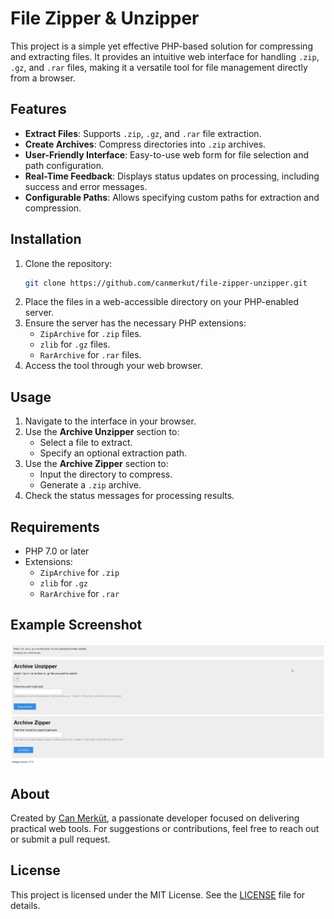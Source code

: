 # File Zipper & Unzipper

This project is a simple yet effective PHP-based solution for compressing and extracting files. It provides an intuitive web interface for handling `.zip`, `.gz`, and `.rar` files, making it a versatile tool for file management directly from a browser.

## Features
- **Extract Files**: Supports `.zip`, `.gz`, and `.rar` file extraction.
- **Create Archives**: Compress directories into `.zip` archives.
- **User-Friendly Interface**: Easy-to-use web form for file selection and path configuration.
- **Real-Time Feedback**: Displays status updates on processing, including success and error messages.
- **Configurable Paths**: Allows specifying custom paths for extraction and compression.

## Installation
1. Clone the repository:
   ```bash
   git clone https://github.com/canmerkut/file-zipper-unzipper.git
   ```
2. Place the files in a web-accessible directory on your PHP-enabled server.
3. Ensure the server has the necessary PHP extensions:
   - `ZipArchive` for `.zip` files.
   - `zlib` for `.gz` files.
   - `RarArchive` for `.rar` files.
4. Access the tool through your web browser.

## Usage
1. Navigate to the interface in your browser.
2. Use the **Archive Unzipper** section to:
   - Select a file to extract.
   - Specify an optional extraction path.
3. Use the **Archive Zipper** section to:
   - Input the directory to compress.
   - Generate a `.zip` archive.
4. Check the status messages for processing results.

## Requirements
- PHP 7.0 or later
- Extensions:
  - `ZipArchive` for `.zip`
  - `zlib` for `.gz`
  - `RarArchive` for `.rar`

## Example Screenshot
![Interface Screenshot](https://raw.githubusercontent.com/canmerkut/File-Zipper-Unzipper-Rar-Included/refs/heads/main/screenshot.jpg)

## About
Created by [Can Merküt](https://github.com/canmerkut), a passionate developer focused on delivering practical web tools. For suggestions or contributions, feel free to reach out or submit a pull request.

## License
This project is licensed under the MIT License. See the [LICENSE](LICENSE) file for details.
